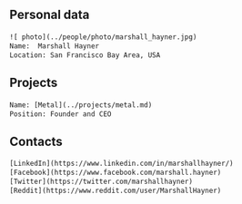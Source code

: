 ## Personal data
	![ photo](../people/photo/marshall_hayner.jpg)  
	Name:  Marshall Hayner  
	Location: San Francisco Bay Area, USA
## Projects 
	Name: [Metal](../projects/metal.md)  
	Position: Founder and CEO
## Contacts
	[LinkedIn](https://www.linkedin.com/in/marshallhayner/)  
	[Facebook](https://www.facebook.com/marshall.hayner)  
	[Twitter](https://twitter.com/marshallhayner)  
	[Reddit](https://www.reddit.com/user/MarshallHayner) 


